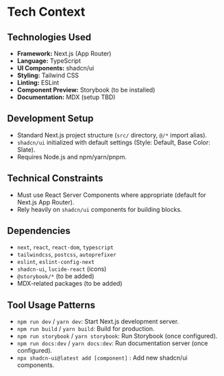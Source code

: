# Tech Context

## Technologies Used

-   **Framework:** Next.js (App Router)
-   **Language:** TypeScript
-   **UI Components:** shadcn/ui
-   **Styling:** Tailwind CSS
-   **Linting:** ESLint
-   **Component Preview:** Storybook (to be installed)
-   **Documentation:** MDX (setup TBD)

## Development Setup

-   Standard Next.js project structure (`src/` directory, `@/*` import alias).
-   `shadcn/ui` initialized with default settings (Style: Default, Base Color: Slate).
-   Requires Node.js and npm/yarn/pnpm.

## Technical Constraints

-   Must use React Server Components where appropriate (default for Next.js App Router).
-   Rely heavily on `shadcn/ui` components for building blocks.

## Dependencies

-   `next`, `react`, `react-dom`, `typescript`
-   `tailwindcss`, `postcss`, `autoprefixer`
-   `eslint`, `eslint-config-next`
-   `shadcn-ui`, `lucide-react` (icons)
-   `@storybook/*` (to be added)
-   MDX-related packages (to be added)

## Tool Usage Patterns

-   `npm run dev` / `yarn dev`: Start Next.js development server.
-   `npm run build` / `yarn build`: Build for production.
-   `npm run storybook` / `yarn storybook`: Run Storybook (once configured).
-   `npm run docs:dev` / `yarn docs:dev`: Run documentation server (once configured).
-   `npx shadcn-ui@latest add [component]` : Add new shadcn/ui components. 